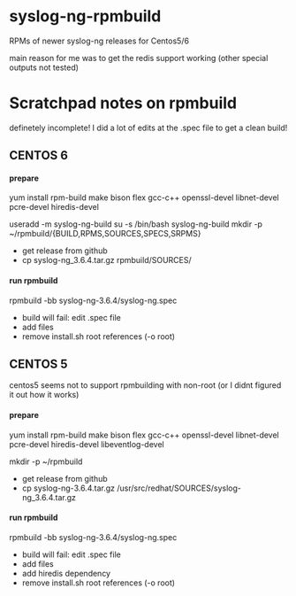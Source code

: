 # syslog-ng-rpmbuild
RPMs of newer syslog-ng releases for Centos5/6

main reason for me was to get the redis support working (other special outputs not tested)


# Scratchpad notes on rpmbuild

definetely incomplete! I did a lot of edits at the .spec file to get a clean build!

## CENTOS 6

#### prepare

yum install rpm-build make bison flex gcc-c++ openssl-devel libnet-devel pcre-devel hiredis-devel

useradd -m syslog-ng-build
su -s /bin/bash syslog-ng-build
mkdir -p ~/rpmbuild/{BUILD,RPMS,SOURCES,SPECS,SRPMS}

* get release from github
* cp syslog-ng_3.6.4.tar.gz rpmbuild/SOURCES/

#### run rpmbuild

rpmbuild -bb syslog-ng-3.6.4/syslog-ng.spec

* build will fail: edit .spec file
* add files
* remove install.sh root references (-o root)
 

## CENTOS 5

centos5 seems not to support rpmbuilding with non-root (or I didnt figured it out how it works)

#### prepare

yum install rpm-build make bison flex gcc-c++ openssl-devel libnet-devel pcre-devel hiredis-devel libeventlog-devel

mkdir -p ~/rpmbuild
* get release from github
* cp syslog-ng-3.6.4.tar.gz /usr/src/redhat/SOURCES/syslog-ng_3.6.4.tar.gz

#### run rpmbuild

rpmbuild -bb syslog-ng-3.6.4/syslog-ng.spec

* build will fail: edit .spec file
* add files
* add hiredis dependency
* remove install.sh root references (-o root)
